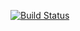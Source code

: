[![Build Status](https://travis-ci.org/Vansers/codon.svg?branch=master)](https://travis-ci.org/Vansers/codon)
